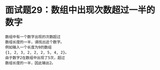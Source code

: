 # 面试题29：数组中出现次数超过一半的数字

```
数组中有一个数字出现的次数超过
数组长度的一半，请找出这个数字。
例如输入一个长度为9的数组
{1, 2, 3, 2, 2, 2, 5, 4, 2}。
由于数字2在数组中出现了5次，超过
数组长度的一半，因此输出2。
```